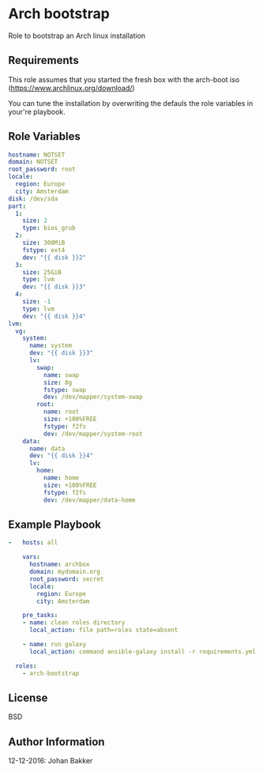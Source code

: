 
Arch bootstrap
=========

Role to bootstrap an Arch linux installation



Requirements
------------

This role assumes that you started the fresh box with the arch-boot iso
(https://www.archlinux.org/download/)

You can tune the installation by overwriting the defauls the role variables in your're playbook. 




Role Variables
--------------
```yaml
hostname: NOTSET
domain: NOTSET
root_password: root
locale:
  region: Europe
  city: Amsterdam
disk: /dev/sda
part:
  1:
    size: 2
    type: bios_grub
  2:
    size: 300MiB
    fstype: ext4
    dev: "{{ disk }}2"
  3:
    size: 25GiB
    type: lvm
    dev: "{{ disk }}3"
  4:
    size: -1
    type: lvm
    dev: "{{ disk }}4"
lvm:
  vg:
    system:
      name: system
      dev: "{{ disk }}3"
      lv:
        swap:
          name: swap
          size: 8g
          fstype: swap
          dev: /dev/mapper/system-swap
        root:
          name: root
          size: +100%FREE
          fstype: f2fs
          dev: /dev/mapper/system-root
    data:
      name: data
      dev: "{{ disk }}4"
      lv:
        home:
          name: home
          size: +100%FREE
          fstype: f2fs
          dev: /dev/mapper/data-home
```


Example Playbook
----------------
```yaml
-   hosts: all

    vars:
      hostname: archbox
      domain: mydomain.org
      root_password: secret
      locale:
        region: Europe
        city: Amsterdam

    pre_tasks:
    - name: clean roles directory
      local_action: file path=roles state=absent

    - name: run galaxy
      local_action: command ansible-galaxy install -r requirements.yml --roles-path roles

  roles:
    - arch-bootstrap
```



License
-------

BSD




Author Information
------------------
12-12-2016: Johan Bakker